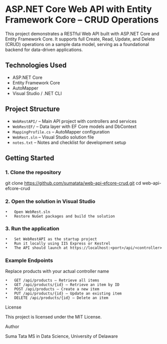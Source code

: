 # ASP.NET Core Web API with Entity Framework Core – CRUD Operations

This project demonstrates a RESTful Web API built with ASP.NET Core and Entity Framework Core. It supports full Create, Read, Update, and Delete (CRUD) operations on a sample data model, serving as a foundational backend for data-driven applications.

## Technologies Used

- ASP.NET Core
- Entity Framework Core
- AutoMapper
- Visual Studio / .NET CLI

## Project Structure

- `WebRestAPI/` – Main API project with controllers and services
- `WebRestEF/` – Data layer with EF Core models and DbContext
- `MappingProfile.cs` – AutoMapper configuration
- `WebRest.sln` – Visual Studio solution file
- `notes.txt` – Notes and checklist for development setup

##  Getting Started

### 1. Clone the repository

git clone https://github.com/sumatata/web-api-efcore-crud.git
cd web-api-efcore-crud

### 2. Open the solution in Visual Studio
	•	Open WebRest.sln
	•	Restore NuGet packages and build the solution

### 3. Run the application
	•	Set WebRestAPI as the startup project
	•	Run it locally using IIS Express or Kestrel
	•	The API should launch at https://localhost:<port>/api/<controller>

### Example Endpoints

Replace products with your actual controller name

	•	GET /api/products – Retrieve all items
	•	GET /api/products/{id} – Retrieve an item by ID
	•	POST /api/products – Create a new item
	•	PUT /api/products/{id} – Update an existing item
	•	DELETE /api/products/{id} – Delete an item

License

This project is licensed under the MIT License.

Author

Suma Tata
MS in  Data Science, University of Delaware
